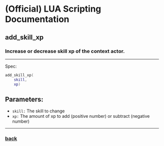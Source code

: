 
# (Official) LUA Scripting Documentation

## add_skill_xp

### Increase or decrease skill xp of the context actor.
___
Spec:
```lua
add_skill_xp(
	skill,
	xp)
```
## Parameters:
- `skill:` The skill to change
- `xp:` The amount of xp to add (positive number) or subtract (negative number)

___
### [back](../other)
